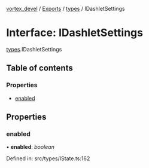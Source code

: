 [vortex_devel](../README.md) / [Exports](../modules.md) / [types](../modules/types.md) / IDashletSettings

# Interface: IDashletSettings

[types](../modules/types.md).IDashletSettings

## Table of contents

### Properties

- [enabled](types.idashletsettings.md#enabled)

## Properties

### enabled

• **enabled**: *boolean*

Defined in: src/types/IState.ts:162
